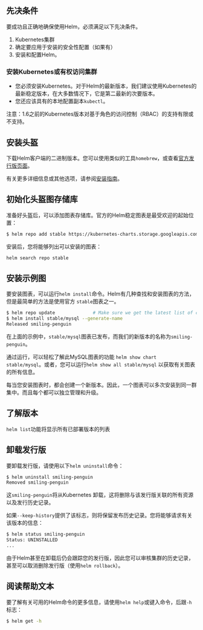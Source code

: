 

## 先决条件

要成功且正确地确保使用Helm，必须满足以下先决条件。

1. Kubernetes集群
2. 确定要应用于安装的安全性配置（如果有）
3. 安装和配置Helm。

### 安装Kubernetes或有权访问集群

- 您必须安装Kubernetes。对于Helm的最新版本，我们建议使用Kubernetes的最新稳定版本，在大多数情况下，它是第二最新的次要版本。
- 您还应该具有的本地配置副本`kubectl`。

注意：1.6之前的Kubernetes版本对基于角色的访问控制（RBAC）的支持有限或不支持。

## 安装头盔

下载Helm客户端的二进制版本。您可以使用类似的工具`homebrew`，或查看[官方发行版页面](https://github.com/helm/helm/releases)。

有关更多详细信息或其他选项，请参阅[安装指南](https://helm.sh/docs/intro/install/)。

## 初始化头盔图存储库

准备好头盔后，可以添加图表存储库。官方的Helm稳定图表是最受欢迎的起始位置：

```bash
$ helm repo add stable https://kubernetes-charts.storage.googleapis.com/
```

安装后，您将能够列出可以安装的图表：

```bash
helm search repo stable
```

## 安装示例图

要安装图表，可以运行`helm install`命令。Helm有几种查找和安装图表的方法，但是最简单的方法是使用官方 `stable`图表之一。

```bash
$ helm repo update              # Make sure we get the latest list of charts
$ helm install stable/mysql --generate-name
Released smiling-penguin
```

在上面的示例中，`stable/mysql`图表已发布，而我们的新版本的名称为`smiling-penguin`。

通过运行，可以轻松了解此MySQL图表的功能 `helm show chart stable/mysql`。或者，您可以运行`helm show all stable/mysql` 以获取有关图表的所有信息。

每当您安装图表时，都会创建一个新版本。因此，一个图表可以多次安装到同一群集中。而且每个都可以独立管理和升级。

## 了解版本

`helm list`功能将显示所有已部署版本的列表

## 卸载发行版

要卸载发行版，请使用以下`helm uninstall`命令：

```bash
$ helm uninstall smiling-penguin
Removed smiling-penguin
```

这`smiling-penguin`将从Kubernetes 卸载，这将删除与该发行版关联的所有资源以及发行历史记录。

如果`--keep-history`提供了该标志，则将保留发布历史记录。您将能够请求有关该版本的信息：

```bash
$ helm status smiling-penguin
Status: UNINSTALLED
...
```

由于Helm甚至在卸载后仍会跟踪您的发行版，因此您可以审核集群的历史记录，甚至可以取消删除发行版（使用`helm rollback`）。

## 阅读帮助文本

要了解有关可用的Helm命令的更多信息，请使用`helm help`或键入命令，后跟`-h`标志：

```bash
$ helm get -h
```